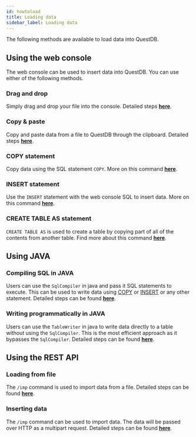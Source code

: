```yaml
---
id: howtoload
title: Loading data
sidebar_label: Loading data
---
```


The following methods are available to load data into QuestDB.

## Using the web console
The web console can be used to insert data into QuestDB. You can use either of the following methods.

### Drag and drop
Simply drag and drop your file into the console. Detailed steps **[here](/docs/console#drag-and-drop)**.

### Copy & paste
Copy and paste data from a file to QuestDB through the clipboard. Detailed steps **[here](/docs/console#import-from-clipboard)**.

### COPY statement
Copy data using the SQL statement `COPY`. More on this command **[here](sqlCOPY.md)**.

### INSERT statement
Use the `INSERT` statement with the web console SQL to insert data. More on this command **[here](sqlINSERT.md)**.

### CREATE TABLE AS statement
`CREATE TABLE AS` is used to create a table by copying part of all of the contents from another table.
Find more about this command **[here](/docs/create#create-table-as)**.

## Using JAVA

### Compiling SQL in JAVA
Users can use the `SqlCompiler` in java and pass it SQL statements to execute. This can be used to write data using
[COPY](sqlCOPY.md) or [INSERT](sqlINSERT.md) or any other statement. Detailed steps can be found **[here](/docs/java#compiling-sql-in-java)**.


### Writing programmatically in JAVA
Users can use the `TableWriter` in java to write data directly to a table without using the `SqlCompiler`. This is the
most efficient approach as it bypasses the `SqlCompiler`. Detailed steps can be found **[here](/docs/java#writing-data-programatically)**.

## Using the REST API

### Loading from file
The `/imp` command is used to import data from a file. Detailed steps can be found **[here](/docs/restful#imp-loading-data)**.

### Inserting data
The `/imp` command can be used to import data. The data will be passed over HTTP as a multipart request. 
Detailed steps can be found **[here](/docs/restful#imp-append-data)**.
